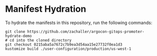 # Manifest Hydration

To hydrate the manifests in this repository, run the following commands:

```shell
git clone https://github.com/zachaller/argocon-gitops-promoter-hydrate-demo
# cd into the cloned directory
git checkout 0215aba5a7672c7b9ea3d54aa15e27732f0ea1d3
kustomize build ./user-configuration/production/us-west-1
```
